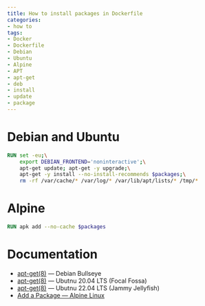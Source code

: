 ```yaml
---
title: How to install packages in Dockerfile
categories:
- how to
tags:
- Docker
- Dockerfile
- Debian
- Ubuntu
- Alpine
- APT
- apt-get
- deb
- install
- update
- package
---
```

# Debian and Ubuntu

```dockerfile {title="Dockerfile"}
RUN set -eu;\
    export DEBIAN_FRONTEND='noninteractive';\
    apt-get update; apt-get -y upgrade;\
    apt-get -y install --no-install-recommends $packages;\
    rm -rf /var/cache/* /var/log/* /var/lib/apt/lists/* /tmp/*
```

# Alpine

```dockerfile {title="Dockerfile"}
RUN apk add --no-cache $packages
```

# Documentation

- [apt-get(8)](https://manpages.debian.org/bullseye/apt/apt-get.8.en.html "man 8 apt-get (Debian Bullseye)") — Debian Bullseye
- [apt-get(8)](https://manpages.ubuntu.com/manpages/focal/en/man8/apt-get.8.html "man 8 apt-get (Ubuntu 20.04 LTS)") — Ubutnu 20.04 LTS (Focal Fossa)
- [apt-get(8)](https://manpages.ubuntu.com/manpages/jammy/en/man8/apt-get.8.html "man 8 apt-get (Ubuntu 22.04 LTS)") — Ubutnu 22.04 LTS (Jammy Jellyfish)
- [Add a Package — Alpine Linux](https://wiki.alpinelinux.org/wiki/Alpine_Package_Keeper#Add_a_Package "Add a Package — Alpine Linux")